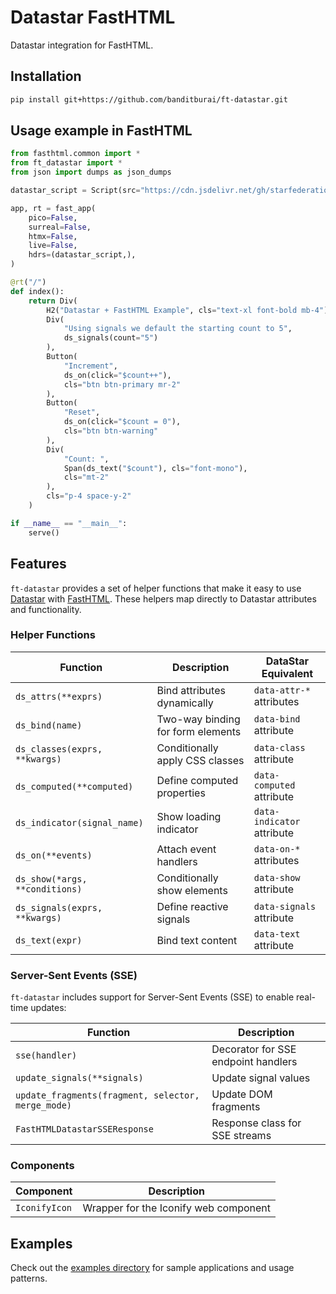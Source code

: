 # Datastar FastHTML

Datastar integration for FastHTML.

## Installation

```bash
pip install git+https://github.com/banditburai/ft-datastar.git
```

## Usage example in FastHTML
```python
from fasthtml.common import *
from ft_datastar import *
from json import dumps as json_dumps

datastar_script = Script(src="https://cdn.jsdelivr.net/gh/starfederation/datastar@v1.0.0-beta.8/bundles/datastar.js", type="module")

app, rt = fast_app(
    pico=False,
    surreal=False,
    htmx=False,
    live=False,    
    hdrs=(datastar_script,),
)

@rt("/")
def index():
    return Div(
        H2("Datastar + FastHTML Example", cls="text-xl font-bold mb-4"),
        Div(
            "Using signals we default the starting count to 5",
            ds_signals(count="5")
        ),
        Button(
            "Increment",
            ds_on(click="$count++"),
            cls="btn btn-primary mr-2"
        ),
        Button(
            "Reset",
            ds_on(click="$count = 0"),
            cls="btn btn-warning"
        ),
        Div(
            "Count: ",
            Span(ds_text("$count"), cls="font-mono"),
            cls="mt-2"
        ),
        cls="p-4 space-y-2"
    )

if __name__ == "__main__":
    serve()    
```

## Features

`ft-datastar` provides a set of helper functions that make it easy to use [Datastar](https://data-star.dev/) with [FastHTML](https://github.com/answerDotAI/fasthtml/). These helpers map directly to Datastar attributes and functionality.

### Helper Functions

| Function | Description | DataStar Equivalent |
|----------|-------------|---------------------|
| `ds_attrs(**exprs)` | Bind attributes dynamically | `data-attr-*` attributes |
| `ds_bind(name)` | Two-way binding for form elements | `data-bind` attribute |
| `ds_classes(exprs, **kwargs)` | Conditionally apply CSS classes | `data-class` attribute |
| `ds_computed(**computed)` | Define computed properties | `data-computed` attribute |
| `ds_indicator(signal_name)` | Show loading indicator | `data-indicator` attribute |
| `ds_on(**events)` | Attach event handlers | `data-on-*` attributes |
| `ds_show(*args, **conditions)` | Conditionally show elements | `data-show` attribute |
| `ds_signals(exprs, **kwargs)` | Define reactive signals | `data-signals` attribute |
| `ds_text(expr)` | Bind text content | `data-text` attribute |

### Server-Sent Events (SSE)

`ft-datastar` includes support for Server-Sent Events (SSE) to enable real-time updates:

| Function | Description |
|----------|-------------|
| `sse(handler)` | Decorator for SSE endpoint handlers |
| `update_signals(**signals)` | Update signal values |
| `update_fragments(fragment, selector, merge_mode)` | Update DOM fragments |
| `FastHTMLDatastarSSEResponse` | Response class for SSE streams |

### Components

| Component | Description |
|-----------|-------------|
| `IconifyIcon` | Wrapper for the Iconify web component |


## Examples

Check out the [examples directory](./examples) for sample applications and usage patterns.
